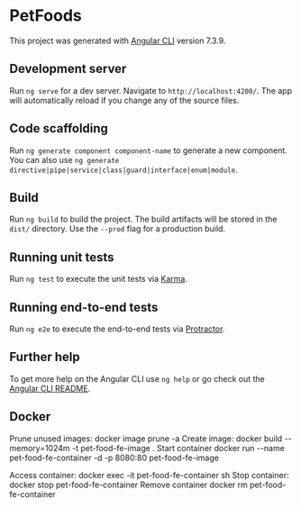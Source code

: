 # PetFoods

This project was generated with [Angular CLI](https://github.com/angular/angular-cli) version 7.3.9.

## Development server

Run `ng serve` for a dev server. Navigate to `http://localhost:4200/`. The app will automatically reload if you change any of the source files.

## Code scaffolding

Run `ng generate component component-name` to generate a new component. You can also use `ng generate directive|pipe|service|class|guard|interface|enum|module`.

## Build

Run `ng build` to build the project. The build artifacts will be stored in the `dist/` directory. Use the `--prod` flag for a production build.

## Running unit tests

Run `ng test` to execute the unit tests via [Karma](https://karma-runner.github.io).

## Running end-to-end tests

Run `ng e2e` to execute the end-to-end tests via [Protractor](http://www.protractortest.org/).

## Further help

To get more help on the Angular CLI use `ng help` or go check out the [Angular CLI README](https://github.com/angular/angular-cli/blob/master/README.md).


## Docker
Prune unused images:
	docker image prune -a
Create image:
	docker build --memory=1024m -t pet-food-fe-image .
Start container
	docker run --name pet-food-fe-container -d -p 8080:80 pet-food-fe-image
	
Access container:
	docker exec -it pet-food-fe-container sh
Stop container:
	docker stop pet-food-fe-container
Remove container
	docker rm pet-food-fe-container